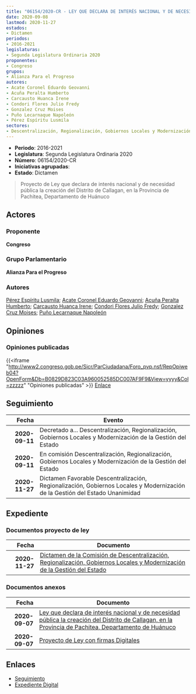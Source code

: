 ```yaml
---
title: "06154/2020-CR - LEY QUE DECLARA DE INTERÉS NACIONAL Y DE NECESIDAD PÚBLICA LA CREACIÓN DEL DISTRITO DE CALLAGAN, EN LA PROVINCIA DE PACHITEA, DEPARTAMENTO DE HUÁNUCO"
date: 2020-09-08
lastmod: 2020-11-27
estados:
- Dictamen
periodos:
- 2016-2021
legislaturas:
- Segunda Legislatura Ordinaria 2020
proponentes:
- Congreso
grupos:
- Alianza Para el Progreso
autores:
- Acate Coronel Eduardo Geovanni
- Acuña Peralta Humberto
- Carcausto Huanca Irene
- Condori Flores Julio Fredy
- Gonzalez Cruz Moises
- Puño Lecarnaque Napoleón
- Pérez Espíritu Lusmila
sectores:
- Descentralización, Regionalización, Gobiernos Locales y Modernización de la Gestión del Estado
---
```

- **Periodo**: 2016-2021
- **Legislatura**: Segunda Legislatura Ordinaria 2020
- **Número**: 06154/2020-CR
- **Iniciativas agrupadas**: 
- **Estado**: Dictamen

> Proyecto de Ley que declara de interés nacional y de necesidad pública la creación del Distrito de Callagan, en la Provincia de Pachitea, Departamento de Huánuco


## Actores

### Proponente

**Congreso**

### Grupo Parlamentario

**Alianza Para el Progreso**

### Autores

[Pérez Espíritu Lusmila](mailto:mailto:lperez@congreso.gob.pe); [Acate Coronel Eduardo Geovanni](mailto:mailto:eacate@congreso.gob.pe); [Acuña Peralta Humberto](mailto:mailto:hacuna@congreso.gob.pe); [Carcausto Huanca Irene](mailto:mailto:icarcausto@congreso.gob.pe); [Condori Flores Julio Fredy](mailto:mailto:jcondori@congreso.gob.pe); [Gonzalez Cruz Moises](mailto:mailto:mgonzalezc@congreso.gob.pe); [Puño Lecarnaque Napoleón](mailto:mailto:npuno@congreso.gob.pe)

## Opiniones

### Opiniones publicadas

{{<iframe "http://www2.congreso.gob.pe/Sicr/ParCiudadana/Foro_pvp.nsf/RepOpiweb04?OpenForm&Db=B0829D823C03A960052585DC007AF9F9&View=yyyy&Col=zzzzz" "Opiniones publicadas" >}}
[Enlace](http://www2.congreso.gob.pe/Sicr/ParCiudadana/Foro_pvp.nsf/RepOpiweb04?OpenForm&Db=B0829D823C03A960052585DC007AF9F9&View=yyyy&Col=zzzzz)


## Seguimiento

| Fecha | Evento |
|------:|--------|
| **2020-09-11** | Decretado a... Descentralización, Regionalización, Gobiernos Locales y Modernización de la Gestión del Estado |
| **2020-09-11** | En comisión Descentralización, Regionalización, Gobiernos Locales y Modernización de la Gestión del Estado |
| **2020-11-27** | Dictamen Favorable Descentralización, Regionalización, Gobiernos Locales y Modernización de la Gestión del Estado Unanimidad |

## Expediente

### Documentos proyecto de ley

| Fecha | Documento |
|------:|-----------|
| **2020-11-27** | [Dictamen de la Comisión de Descentralización, Regionalización, Gobiernos Locales y Modernización de la Gestión del Estado](http://www.leyes.congreso.gob.pe/Documentos/2016_2021/Dictamenes/Proyectos_de_Ley/06154DC08MAY-20201127.pdf) |

### Documentos anexos

| Fecha | Documento |
|------:|-----------|
| **2020-09-07** | [Ley que declara de interés nacional y de necesidad pública la creación del Distrito de Callagan, en la Provincia de Pachitea, Departamento de Huánuco](http://www.leyes.congreso.gob.pe/Documentos/2016_2021/Proyectos_de_Ley_y_de_Resoluciones_Legislativas/PL06154_20200908.pdf) |
| **2020-09-07** | [Proyecto de Ley con firmas Digitales]() |

## Enlaces

- [Seguimiento](http://www2.congreso.gob.pe/Sicr/TraDocEstProc/CLProLey2016.nsf/f7fff46988ca05b1052578e100829cc7/bd987161b03febaf052585de0063b744?OpenDocument)
- [Expediente Digital](http://www2.congreso.gob.pe/Sicr/TraDocEstProc/Expvirt_2011.nsf/visbusqptramdoc1621/06154?opendocument)

